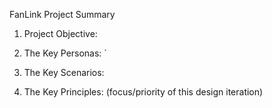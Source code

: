 FanLink Project Summary

1. Project Objective:

2. The Key Personas:
`
3. The Key Scenarios:

4. The Key Principles:
(focus/priority of this design iteration)



